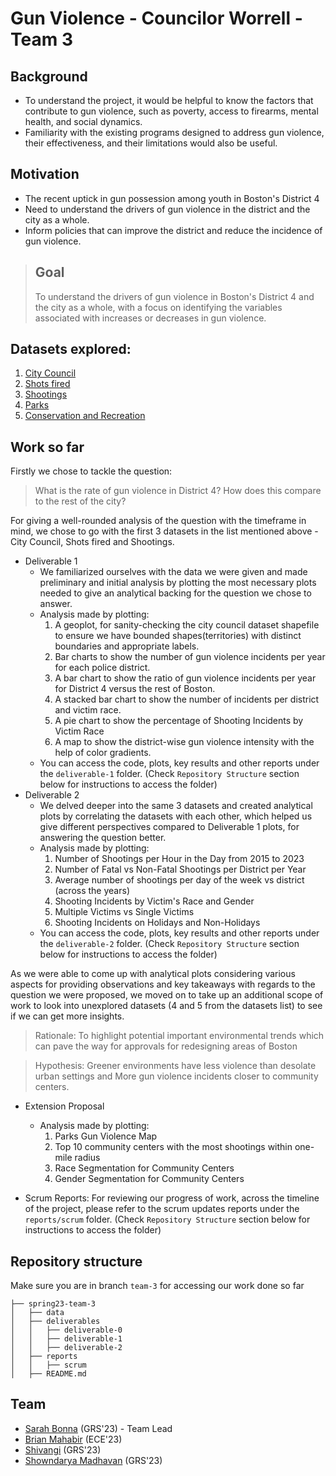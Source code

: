 # Gun Violence - Councilor Worrell - Team 3
## Background

- To understand the project, it would be helpful to know the factors that contribute to gun violence, such as poverty, access to firearms, mental health, and social dynamics. 
- Familiarity with the existing programs designed to address gun violence, their effectiveness, and their limitations would also be useful. 

## Motivation
- The recent uptick in gun possession among youth in Boston's District 4 
- Need to understand the drivers of gun violence in the district and the city as a whole. 
- Inform policies that can improve the district and reduce the incidence of gun violence.

> ## Goal
>To understand the drivers of gun violence in Boston's District 4 and the city as a whole, with a focus on identifying the variables associated with increases or decreases in gun violence.

## Datasets explored:
1. [City Council](https://data.boston.gov/dataset/city-council-districts-effective-for-the-2023-municipal-election)
2. [Shots fired](https://data.boston.gov/dataset/shots-fired)
3. [Shootings](https://data.boston.gov/dataset/shootings)
4. [Parks](https://data.boston.gov/dataset/boston-park-assets/resource/56b3003f-f397-43a1-9321-cd46b4ad9097)
5. [Conservation and Recreation](https://data.boston.gov/dataset/open-space/resource/64b42edc-af6e-488b-a6c3-d935b1ebb708)

## Work so far

Firstly we chose to tackle the question:

> What is the rate of gun violence in District 4? How does this compare to the rest of the city?

For giving a well-rounded analysis of the question with the timeframe in mind, we chose to go with the first 3 datasets in the list mentioned above - City Council, Shots fired and Shootings.


- Deliverable 1
    - We familiarized ourselves with the data we were given and made preliminary and initial analysis by plotting the most necessary plots needed to give an analytical backing for the question we chose to answer.
    - Analysis made by plotting:
        1. A geoplot, for sanity-checking the city council dataset shapefile to ensure we have bounded shapes(territories) with distinct boundaries and appropriate labels.
        2. Bar charts to show the number of gun violence incidents per year for each police district.
        3. A bar chart to show the ratio of gun violence incidents per year for District 4 versus the rest of Boston.
        4. A stacked bar chart to show the number of incidents per district and victim race.
        5. A pie chart to show the percentage of Shooting Incidents by Victim Race
        6. A map to show the district-wise gun violence intensity with the help of color gradients. 
    - You can access the code, plots, key results and other reports under the `deliverable-1` folder. (Check `Repository Structure` section below for instructions to access the folder)
- Deliverable 2
    - We delved deeper into the same 3 datasets and created analytical plots by correlating the datasets with each other, which helped us give different perspectives compared to Deliverable 1 plots, for answering the question better.
    - Analysis made by plotting:
        1. Number of Shootings per Hour in the Day from 2015 to 2023
        2. Number of Fatal vs Non-Fatal Shootings per District per Year
        3. Average number of shootings per day of the week vs district (across the years)
        4. Shooting Incidents by Victim's Race and Gender
        5. Multiple Victims vs Single Victims
        6. Shooting Incidents on Holidays and Non-Holidays
    - You can access the code, plots, key results and other reports under the `deliverable-2` folder. (Check `Repository Structure` section below for instructions to access the folder)

As we were able to come up with analytical plots considering various aspects for providing observations and key takeaways with regards to the question we were proposed, we moved on to take up an additional scope of work to look into unexplored datasets (4 and 5 from the datasets list) to see if we can get more insights.

> Rationale: To highlight potential important environmental trends which can pave the way for approvals for redesigning areas of Boston
    
> Hypothesis: Greener environments have less violence than desolate urban settings and More gun violence incidents closer to community centers.
   
- Extension Proposal
    - Analysis made by plotting:
        1. Parks Gun Violence Map
        2. Top 10 community centers with the most shootings within one-mile radius
        3. Race Segmentation for Community Centers
        4. Gender Segmentation for Community Centers

- Scrum Reports: For reviewing our progress of work, across the timeline of the project, please refer to the scrum updates reports under the `reports/scrum` folder. (Check `Repository Structure` section below for instructions to access the folder)

## Repository structure

Make sure you are in branch `team-3` for accessing our work done so far

```
├── spring23-team-3
│   ├── data
│   ├── deliverables
│   │   ├── deliverable-0
│   │   ├── deliverable-1
│   │   ├── deliverable-2
│   ├── reports
│   │   ├── scrum
│   ├── README.md
```

## Team

- [Sarah Bonna](https://github.com/sarahtb25) (GRS'23) - Team Lead
- [Brian Mahabir](https://github.com/bmahabirbu) (ECE'23)
- [Shivangi](https://github.com/shivi-9) (GRS'23)
- [Showndarya Madhavan](https://github.com/Showndarya) (GRS'23)
